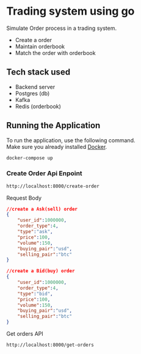 # Trading system using go

Simulate Order process in a trading system.
 - Create a order
 - Maintain orderbook
 - Match the order with orderbook

 Tech stack used
 --------------------
 - Backend server
 - Postgres (db)
 - Kafka
 - Redis (orderbook)

## Running the Application

To run the application, use the following command.  
Make sure you already installed [Docker](https://www.docker.com/).


```bash
docker-compose up
```



### Create Order Api Enpoint
```bash
http://localhost:8000/create-order
```

Request Body
```json
//create a Ask(sell) order
{
    "user_id":1000000,
    "order_type":4,
    "type":"ask",
    "price":100,
    "volume":150,
    "buying_pair":"usd",
    "selling_pair":"btc"
}

//create a Bid(buy) order
{
    "user_id":1000000,
    "order_type":4,
    "type":"bid",
    "price":100,
    "volume":150,
    "buying_pair":"usd",
    "selling_pair":"btc"
}
```

Get orders API
```
http://localhost:8000/get-orders
```

